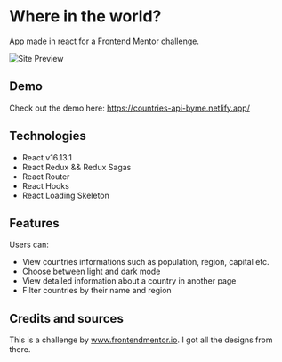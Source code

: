 # Where in the world?

App made in react for a Frontend Mentor challenge.

![Site Preview](https://user-images.githubusercontent.com/37024620/93474463-a6f66e80-f8f7-11ea-864e-82849d56fc72.PNG)

## Demo

Check out the demo here: https://countries-api-byme.netlify.app/

## Technologies

- React v16.13.1
- React Redux && Redux Sagas
- React Router
- React Hooks
- React Loading Skeleton

## Features

Users can:

- View countries informations such as population, region, capital etc.
- Choose between light and dark mode
- View detailed information about a country in another page
- Filter countries by their name and region

## Credits and sources

This is a challenge by www.frontendmentor.io. I got all the designs from there.

